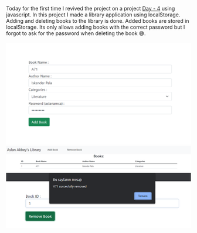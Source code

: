 Today for the first time I revived the project on a project [Day - 4](https://github.com/MuhammedSGonul/React/tree/main/Learning/Day%20-%204) using javascript. In this project I made a library application using localStorage. 
Adding and deleting books to the library is done. Added books are stored in localStorage. Its only allows adding books with the correct password but I forgot to ask for the password when deleting the book 😅.
<br/>
<br/>
![alt text](https://raw.githubusercontent.com/MuhammedSGonul/React/main/Learning/Day%20-%205/img/1.png)
<br/>
![alt text](https://raw.githubusercontent.com/MuhammedSGonul/React/main/Learning/Day%20-%205/img/2.png)
<br/>
![alt text](https://raw.githubusercontent.com/MuhammedSGonul/React/main/Learning/Day%20-%205/img/3.png)
